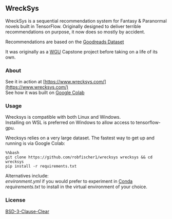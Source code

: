 ## WreckSys
WreckSys is a sequential recommendation system for Fantasy & Paranormal novels built in TensorFlow. Originally designed to deliver terrible recommendations on purpose, it now does so mostly by accident.

Recommendations are based on the [Goodreads Dataset](https://mengtingwan.github.io/data/goodreads)

It was originally as a [WGU](http://www.wgu.edu/) Capstone project before taking on a life of its own.

### About

See it in action at [https://www.wrecksys.com/](https://www.wrecksys.com/)  
See how it was built on [Google Colab](#)

### Usage

Wrecksys is compatible with both Linux and Windows.  
Installing on WSL is preferred on Windows to allow access to tensorflow-gpu.

Wrecksys relies on a very large dataset. The fastest way to get up and running is via Google Colab:

```jupyter
%%bash
git clone https://github.com/robfischer1/wrecksys wrecksys && cd wrecksys
pip install -r requirements.txt
```

Alternatives include:  
*environment.yml* if you would prefer to experiment in [Conda](https://repo.anaconda.com/miniconda/Miniconda3-latest-Windows-x86_64.exe)  
*requirements.txt* to install in the virtual environment of your choice.

### License

[BSD-3-Clause-Clear](https://choosealicense.com/licenses/bsd-3-clause-clear/)